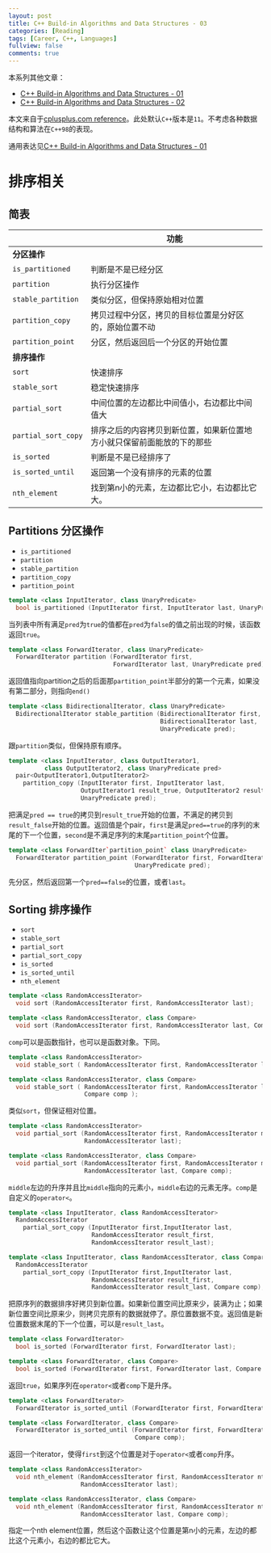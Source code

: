 ```yaml
---
layout: post
title: C++ Build-in Algorithms and Data Structures - 03
categories: [Reading]
tags: [Career, C++, Languages]
fullview: false
comments: true
---
```


本系列其他文章：

* [C++ Build-in Algorithms and Data Structures - 01](https://klein-hu.github.io//reading/2018/09/21/CPP-Build-in-Algorithms-Data-Structures-01.html)
* [C++ Build-in Algorithms and Data Structures - 02](https://klein-hu.github.io//reading/2018/09/21/CPP-Build-in-Algorithms-Data-Structures-02.html)

本文来自于[cplusplus.com reference](http://www.cplusplus.com/reference/algorithm/)。此处默认`C++`版本是`11`。不考虑各种数据结构和算法在`C++98`的表现。

通用表达见[C++ Build-in Algorithms and Data Structures - 01](https://klein-hu.github.io//reading/2018/09/21/CPP-Build-in-Algorithms-Data-Structures-01.html)

# 排序相关

## 简表

|                     | **功能**                                                                   |
|---------------------|------------------------------------------------------------------------|
| **分区操作**            |                                                                        |
| `is_partitioned`    | 判断是不是已经分区                                                     |
| `partition`         | 执行分区操作                                                           |
| `stable_partition`  | 类似分区，但保持原始相对位置                                           |
| `partition_copy`    | 拷贝过程中分区，拷贝的目标位置是分好区的，原始位置不动                 |
| `partition_point`   | 分区，然后返回后一个分区的开始位置                                     |
| **排序操作**            |                                                                        |
| `sort`              | 快速排序                                                               |
| `stable_sort`       | 稳定快速排序                                                           |
| `partial_sort`      | 中间位置的左边都比中间值小，右边都比中间值大                           |
| `partial_sort_copy` | 排序之后的内容拷贝到新位置，如果新位置地方小就只保留前面能放的下的那些 |
| `is_sorted`         | 判断是不是已经排序了                                                   |
| `is_sorted_until`   | 返回第一个没有排序的元素的位置                                         |
| `nth_element`       | 找到第n小的元素，左边都比它小，右边都比它大。                          |

## Partitions 分区操作

* `is_partitioned`
* `partition`
* `stable_partition`
* `partition_copy`
* `partition_point`

```C++
template <class InputIterator, class UnaryPredicate>
  bool is_partitioned (InputIterator first, InputIterator last, UnaryPredicate pred);
```

当列表中所有满足`pred`为`true`的值都在`pred`为`false`的值之前出现的时候，该函数返回`true`。

```C++
template <class ForwardIterator, class UnaryPredicate>
  ForwardIterator partition (ForwardIterator first,
                             ForwardIterator last, UnaryPredicate pred);
```

返回值指向partition之后的后面那`partition_point`半部分的第一个元素，如果没有第二部分，则指向`end()`

```C++
template <class BidirectionalIterator, class UnaryPredicate>
  BidirectionalIterator stable_partition (BidirectionalIterator first,
                                          BidirectionalIterator last,
                                          UnaryPredicate pred);
```

跟`partition`类似，但保持原有顺序。

```C++
template <class InputIterator, class OutputIterator1,
          class OutputIterator2, class UnaryPredicate pred>
  pair<OutputIterator1,OutputIterator2>
    partition_copy (InputIterator first, InputIterator last,
                    OutputIterator1 result_true, OutputIterator2 result_false,
                    UnaryPredicate pred);
```

把满足`pred == true`的拷贝到`result_true`开始的位置，不满足的拷贝到`result_false`开始的位置。返回值是个pair，`first`是满足`pred==true`的序列的末尾的下一个位置，`second`是不满足序列的末尾`partition_point`个位置。

```C++
template <class ForwardIter`partition_point` class UnaryPredicate>
  ForwardIterator partition_point (ForwardIterator first, ForwardIterator last,
                                   UnaryPredicate pred);
```

先分区，然后返回第一个`pred==false`的位置，或者`last`。

## Sorting 排序操作

* `sort`
* `stable_sort`
* `partial_sort`
* `partial_sort_copy`
* `is_sorted`
* `is_sorted_until`
* `nth_element`

```C++
template <class RandomAccessIterator>
  void sort (RandomAccessIterator first, RandomAccessIterator last);

template <class RandomAccessIterator, class Compare>
  void sort (RandomAccessIterator first, RandomAccessIterator last, Compare comp);
```

`comp`可以是函数指针，也可以是函数对象。下同。

```C++
template <class RandomAccessIterator>
  void stable_sort ( RandomAccessIterator first, RandomAccessIterator last );

template <class RandomAccessIterator, class Compare>
  void stable_sort ( RandomAccessIterator first, RandomAccessIterator last,
                     Compare comp );
```

类似`sort`，但保证相对位置。

```C++
template <class RandomAccessIterator>
  void partial_sort (RandomAccessIterator first, RandomAccessIterator middle,
                     RandomAccessIterator last);

template <class RandomAccessIterator, class Compare>
  void partial_sort (RandomAccessIterator first, RandomAccessIterator middle,
                     RandomAccessIterator last, Compare comp);
```

`middle`左边的升序并且比`middle`指向的元素小，`middle`右边的元素无序。`comp`是自定义的`operator<`。

```C++
template <class InputIterator, class RandomAccessIterator>
  RandomAccessIterator
    partial_sort_copy (InputIterator first,InputIterator last,
                       RandomAccessIterator result_first,
                       RandomAccessIterator result_last);

template <class InputIterator, class RandomAccessIterator, class Compare>
  RandomAccessIterator
    partial_sort_copy (InputIterator first,InputIterator last,
                       RandomAccessIterator result_first,
                       RandomAccessIterator result_last, Compare comp);
```

把原序列的数据排序好拷贝到新位置。如果新位置空间比原来少，装满为止；如果新位置空间比原来少，则拷贝完原有的数据就停了。原位置数据不变。返回值是新位置数据末尾的下一个位置，可以是`result_last`。

```C++
template <class ForwardIterator>
  bool is_sorted (ForwardIterator first, ForwardIterator last);

template <class ForwardIterator, class Compare>
  bool is_sorted (ForwardIterator first, ForwardIterator last, Compare comp);
```

返回`true`，如果序列在`operator<`或者`comp`下是升序。

```C++
template <class ForwardIterator>
  ForwardIterator is_sorted_until (ForwardIterator first, ForwardIterator last);

template <class ForwardIterator, class Compare>
  ForwardIterator is_sorted_until (ForwardIterator first, ForwardIterator last,
                                   Compare comp);
```

返回一个iterator，使得`first`到这个位置是对于`operator<`或者`comp`升序。

```C++
template <class RandomAccessIterator>
  void nth_element (RandomAccessIterator first, RandomAccessIterator nth,
                    RandomAccessIterator last);

template <class RandomAccessIterator, class Compare>
  void nth_element (RandomAccessIterator first, RandomAccessIterator nth,
                    RandomAccessIterator last, Compare comp);
```

指定一个nth element位置，然后这个函数让这个位置是第n小的元素，左边的都比这个元素小，右边的都比它大。